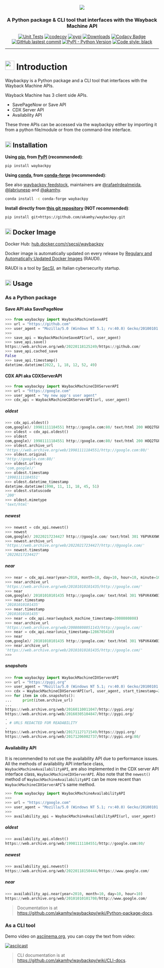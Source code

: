 <!-- markdownlint-disable MD033 MD041 -->
<div align="center">

<img src="https://raw.githubusercontent.com/akamhy/waybackpy/master/assets/waybackpy_logo.svg"><br>

<h3>A Python package & CLI tool that interfaces with the Wayback Machine API</h3>

</div>

<p align="center">
<a href="https://github.com/akamhy/waybackpy/actions?query=workflow%3ATests"><img alt="Unit Tests" src="https://github.com/akamhy/waybackpy/workflows/Tests/badge.svg"></a>
<a href="https://codecov.io/gh/akamhy/waybackpy"><img alt="codecov" src="https://codecov.io/gh/akamhy/waybackpy/branch/master/graph/badge.svg"></a>
<a href="https://pypi.org/project/waybackpy/"><img alt="pypi" src="https://img.shields.io/pypi/v/waybackpy.svg"></a>
<a href="https://pepy.tech/project/waybackpy?versions=2*&versions=1*&versions=3*"><img alt="Downloads" src="https://pepy.tech/badge/waybackpy/month"></a>
<a href="https://app.codacy.com/gh/akamhy/waybackpy?utm_source=github.com&utm_medium=referral&utm_content=akamhy/waybackpy&utm_campaign=Badge_Grade_Settings"><img alt="Codacy Badge" src="https://api.codacy.com/project/badge/Grade/6d777d8509f642ac89a20715bb3a6193"></a>
<a href="https://github.com/akamhy/waybackpy/commits/master"><img alt="GitHub lastest commit" src="https://img.shields.io/github/last-commit/akamhy/waybackpy?color=blue&style=flat-square"></a>
<a href="#"><img alt="PyPI - Python Version" src="https://img.shields.io/pypi/pyversions/waybackpy?style=flat-square"></a>
<a href="https://github.com/psf/black"><img alt="Code style: black" src="https://img.shields.io/badge/code%20style-black-000000.svg"></a>
</p>

---

# <img src="https://github.githubassets.com/images/icons/emoji/unicode/2b50.png" width="30"></img> Introduction

Waybackpy is a Python package and a CLI tool that interfaces with the Wayback Machine APIs.

Wayback Machine has 3 client side APIs.

- SavePageNow or Save API
- CDX Server API
- Availability API

These three APIs can be accessed via the waybackpy either by importing it from a python file/module or from the command-line interface.

## <img src="https://github.githubassets.com/images/icons/emoji/unicode/1f3d7.png" width="20"></img> Installation

**Using [pip](https://en.wikipedia.org/wiki/Pip_(package_manager)), from [PyPI](https://pypi.org/) (recommended)**:

```bash
pip install waybackpy
```

**Using [conda](https://en.wikipedia.org/wiki/Conda_(package_manager)), from [conda-forge](https://anaconda.org/conda-forge/waybackpy) (recommended)**:

See also [waybackpy feedstock](https://github.com/conda-forge/waybackpy-feedstock), maintainers are [@rafaelrdealmeida](https://github.com/rafaelrdealmeida/),
 [@labriunesp](https://github.com/labriunesp/)
 and [@akamhy](https://github.com/akamhy/).

```bash
conda install -c conda-forge waybackpy
```

**Install directly from [this git repository](https://github.com/akamhy/waybackpy) (NOT recommended)**:

```bash
pip install git+https://github.com/akamhy/waybackpy.git
```

## <img src="https://github.githubassets.com/images/icons/emoji/unicode/1f433.png" width="20"></img> Docker Image

Docker Hub: [hub.docker.com/r/secsi/waybackpy](https://hub.docker.com/r/secsi/waybackpy)

Docker image is automatically updated on every release by [Regulary and Automatically Updated Docker Images](https://github.com/cybersecsi/RAUDI) (RAUDI).

RAUDI is a tool by [SecSI](https://secsi.io), an Italian cybersecurity startup.

## <img src="https://github.githubassets.com/images/icons/emoji/unicode/1f680.png" width="20"></img> Usage

### As a Python package

#### Save API aka SavePageNow

```python
>>> from waybackpy import WaybackMachineSaveAPI
>>> url = "https://github.com"
>>> user_agent = "Mozilla/5.0 (Windows NT 5.1; rv:40.0) Gecko/20100101 Firefox/40.0"
>>>
>>> save_api = WaybackMachineSaveAPI(url, user_agent)
>>> save_api.save()
https://web.archive.org/web/20220118125249/https://github.com/
>>> save_api.cached_save
False
>>> save_api.timestamp()
datetime.datetime(2022, 1, 18, 12, 52, 49)
```

#### CDX API aka CDXServerAPI

```python
>>> from waybackpy import WaybackMachineCDXServerAPI
>>> url = "https://google.com"
>>> user_agent = "my new app's user agent"
>>> cdx_api = WaybackMachineCDXServerAPI(url, user_agent)
```
##### oldest
```python
>>> cdx_api.oldest()
com,google)/ 19981111184551 http://google.com:80/ text/html 200 HOQ2TGPYAEQJPNUA6M4SMZ3NGQRBXDZ3 381
>>> oldest = cdx_api.oldest()
>>> oldest
com,google)/ 19981111184551 http://google.com:80/ text/html 200 HOQ2TGPYAEQJPNUA6M4SMZ3NGQRBXDZ3 381
>>> oldest.archive_url
'https://web.archive.org/web/19981111184551/http://google.com:80/'
>>> oldest.original
'http://google.com:80/'
>>> oldest.urlkey
'com,google)/'
>>> oldest.timestamp
'19981111184551'
>>> oldest.datetime_timestamp
datetime.datetime(1998, 11, 11, 18, 45, 51)
>>> oldest.statuscode
'200'
>>> oldest.mimetype
'text/html'
```
##### newest
```python
>>> newest = cdx_api.newest()
>>> newest
com,google)/ 20220217234427 http://@google.com/ text/html 301 Y6PVK4XWOI3BXQEXM5WLLWU5JKUVNSFZ 563
>>> newest.archive_url
'https://web.archive.org/web/20220217234427/http://@google.com/'
>>> newest.timestamp
'20220217234427'
```
##### near
```python
>>> near = cdx_api.near(year=2010, month=10, day=10, hour=10, minute=10)
>>> near.archive_url
'https://web.archive.org/web/20101010101435/http://google.com/'
>>> near
com,google)/ 20101010101435 http://google.com/ text/html 301 Y6PVK4XWOI3BXQEXM5WLLWU5JKUVNSFZ 391
>>> near.timestamp
'20101010101435'
>>> near.timestamp
'20101010101435'
>>> near = cdx_api.near(wayback_machine_timestamp=2008080808)
>>> near.archive_url
'https://web.archive.org/web/20080808051143/http://google.com/'
>>> near = cdx_api.near(unix_timestamp=1286705410)
>>> near
com,google)/ 20101010101435 http://google.com/ text/html 301 Y6PVK4XWOI3BXQEXM5WLLWU5JKUVNSFZ 391
>>> near.archive_url
'https://web.archive.org/web/20101010101435/http://google.com/'
>>> 
```
##### snapshots
```python
>>> from waybackpy import WaybackMachineCDXServerAPI
>>> url = "https://pypi.org"
>>> user_agent = "Mozilla/5.0 (Windows NT 5.1; rv:40.0) Gecko/20100101 Firefox/40.0"
>>> cdx = WaybackMachineCDXServerAPI(url, user_agent, start_timestamp=2016, end_timestamp=2017)
>>> for item in cdx.snapshots():
...     print(item.archive_url)
...
https://web.archive.org/web/20160110011047/http://pypi.org/
https://web.archive.org/web/20160305104847/http://pypi.org/
.
. # URLS REDACTED FOR READABILITY
.
https://web.archive.org/web/20171127171549/https://pypi.org/
https://web.archive.org/web/20171206002737/http://pypi.org:80/
```

#### Availability API

It is recommended to not use the availability API due to performance issues. All the methods of availability API interface class, `WaybackMachineAvailabilityAPI`, are also implemented in the CDX server API interface class, `WaybackMachineCDXServerAPI`. Also note 
that the `newest()` method of `WaybackMachineAvailabilityAPI` can be more recent than `WaybackMachineCDXServerAPI`'s same method.

```python
>>> from waybackpy import WaybackMachineAvailabilityAPI
>>>
>>> url = "https://google.com"
>>> user_agent = "Mozilla/5.0 (Windows NT 5.1; rv:40.0) Gecko/20100101 Firefox/40.0"
>>>
>>> availability_api = WaybackMachineAvailabilityAPI(url, user_agent)
```
##### oldest
```python
>>> availability_api.oldest()
https://web.archive.org/web/19981111184551/http://google.com:80/
```
##### newest
```python
>>> availability_api.newest()
https://web.archive.org/web/20220118150444/https://www.google.com/
```
##### near
```python
>>> availability_api.near(year=2010, month=10, day=10, hour=10)
https://web.archive.org/web/20101010101708/http://www.google.com/
```

> Documentation is at <https://github.com/akamhy/waybackpy/wiki/Python-package-docs>.

### As a CLI tool

Demo video on [asciinema.org](https://asciinema.org/a/469890), you can copy the text from video:

[![asciicast](https://asciinema.org/a/469890.svg)](https://asciinema.org/a/469890)

> CLI documentation is at <https://github.com/akamhy/waybackpy/wiki/CLI-docs>.



